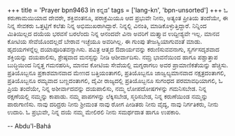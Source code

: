 +++
title = 'Prayer bpn9463 in ಕನ್ನಡ'
tags = ['lang-kn', 'bpn-unsorted']
+++
ಓ ಕರುಣಾಮಯಿಯಾದ ದೇವರೇ, ಶಕ್ತಿವಂತನೂ, ಪರಾಕ್ರಮಿಯೂ ಆದ ಪ್ರಭುವೇ ನೀನು, ಅತ್ಯಂತ ಪ್ರೀತಿಯ ತಂದೆಯೇ, ಈ ನಿನ್ನ ಸೇವಕರು ಒತ್ತಟ್ಟಿಗೆ ಕಲೆತು ನಿನ್ನ ಅಭಿಮುಖರಾಗಿದ್ದಾರೆ. ನಿನ್ನಲ್ಲಿ ವಿನಂತಿ, ಮಾಡಿಕೊಳ್ಳುತ್ತಿದ್ದಾರೆ.  ನಿನ್ನಿಂದ ಮಿತಿಯಿಲ್ಲದ ದಯೆಯ ಭರವಸೆ ಬರಲೆಂದು ನಿನ್ನ ಆನಂದವೇ ವಿನಾ ಅವರಿಗೆ ಮತ್ತ್ಯಾವ ಉದ್ದೀಶ್ಯವೇ ಇಲ್ಲ.  ಮಾನವ ಕೋಟಿಯ ಸೇವೆಯೊಂದಲ್ಲದೆ ಬೇರಾವ ಇಚ್ಛೆಯೂ ಅವರಿಗಿಲ್ಲ.  ಈ ಗುಂಪು ತೇಜಸ್ವಿಯಾಗುವಂತೆ ಮಾಡು. ಹೃದಯಗಳನ್ನೆಲ್ಲ ದಯಾಪೂರಿತವನ್ನಾಗಿಸು.  ಪವಿತ್ರ ಆತ್ಮದ ಔದಾರ್ಯವನ್ನು ಕರುಣಿಸುವವನಾಗು, ಸ್ವರ್ಗಸದೃಶವಾದ ಶಕ್ತಿಯನ್ನು ದಯಪಾಲಿಸು,  ಶ್ರೇಷ್ಠವಾದ ಮನಸ್ಸನ್ನು ನೀಡಿ ಆಶೀರ್ವಾದಿಸು. ನಮ್ರ ಭಾವನೆಯಿಂದ ಹಾಗೂ ಪಶ್ಚಾತ್ತಾಪ ಬುದ್ಧಿಯಿಂದ ನಿನ್ನತ್ತ ಗಮನಹರಿಸಿ, ಮಾನವ ಕೋಟಿಯ ಸೇವೆಯಲ್ಲಿ ಮಗ್ನರಾಗಲು ಅವರ ಪ್ರಾಮಾಣಿಕತೆಯನ್ನು ಹೆಚ್ಚಿಸು.  ಪ್ರತಿಯೊಬ್ಬನೂ ಪ್ರಕಾಶಮಾನವಾದ ಮೇಣದ ಬತ್ತಿಯಂತಾಗಲಿ, ಪ್ರತಿಯೊಬ್ಬನೂ ಜಾಜ್ವಲ್ಯಮಾನವಾದ ನಕ್ಷತ್ರದಂತಾಗಲಿ, ಪ್ರತಿಯೊಬ್ಬನೂ ರಮ್ಯವಾದ ಬಣ್ಣದಂತಾಗಲಿ, ದೈವೀ ರಾಜ್ಯದಲ್ಲಿ ಪ್ರತಿಯೊಬ್ಬನೂ ಸುಗಂಧದ ಪರಮಾವಧಿಯಾಗಲಿ, ಓ ಪ್ರಿಯ ತಂದೆಯೇ, ನಿನ್ನ ಅಶೀರ್ವಾದವನ್ನು ದಯಪಾಲಿಸು,  ನಮ್ಮ ಲೋಪದೋಷಗಳನ್ನು ಗಮನಿಸಬೇಡ.  ನಿನ್ನ ರಕ್ಷಣೆಯಲ್ಲಿ ನಮ್ಮನ್ನು ಕಾಪಾಡು.  ನಮ್ಮ ಪಾಪಗಳನ್ನು ಲೆಕ್ಕಿಸಬೇಡ, ಸ್ಮರಿಸಬೇಡ, ನಿನ್ನ ಕರುಣೆಯಿಂಡ ನಮ್ಮನ್ನು ಪಾರುಗಾಣಿಸು. ನಾವು ದರಿದ್ರರು ನೀನು ಶ್ರೀಮಂತ ನಾವು ರೋಗ ಪೀಡಿತರು ನೀನು ವೈದ್ಯ, ನಾವು ನಿರ್ಗತಿಕರು, ನೀನು ಉದಾರಿ.  ಓ ಪ್ರಭುವೇ, ನಿನ್ನ ದಯೆ ನಮ್ಮ ಮೇಲಿರಲಿ ನೀನು ಸಮರ್ಥದಾತ ಹಾಗೂ ಉಪಕಾರಿ.

-- Abdu'l-Bahá
